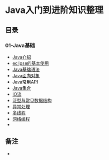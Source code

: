 # Java入门到进阶知识整理


## 目录

### 01-Java基础
- [Java介绍](https://github.com/anliux/JAVALearning/blob/master/notes/01-java-base/Java%E4%BB%8B%E7%BB%8D.md)
- [eclipse的基本使用](https://github.com/anliux/JAVALearning/blob/master/notes/01-java-base/eclipse%E7%9A%84%E5%9F%BA%E6%9C%AC%E4%BD%BF%E7%94%A8.md)
- [Java基础语法](https://github.com/anliux/JAVALearning/blob/master/notes/01-java-base/Java%E5%9F%BA%E7%A1%80%E8%AF%AD%E6%B3%95.md)
- [Java面向对象]()
- [Java常用API]()
- [Java集合]()
- [IO流]()
- [泛型与常见数据结构]()
- [异常处理]()
- [多线程]()
- [网络编程]()
- []()





## 备注
- 

